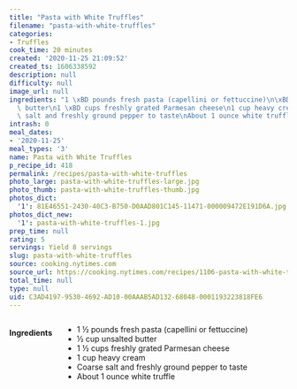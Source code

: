 ```yaml
---
title: "Pasta with White Truffles"
filename: "pasta-with-white-truffles"
categories:
- Truffles
cook_time: 20 minutes
created: '2020-11-25 21:09:52'
created_ts: 1606338592
description: null
difficulty: null
image_url: null
ingredients: "1 \xBD pounds fresh pasta (capellini or fettuccine)\n\xBD cup unsalted\
  \ butter\n1 \xBD cups freshly grated Parmesan cheese\n1 cup heavy cream\nCoarse\
  \ salt and freshly ground pepper to taste\nAbout 1 ounce white truffle"
intrash: 0
meal_dates:
- '2020-11-25'
meal_types: '3'
name: Pasta with White Truffles
p_recipe_id: 418
permalink: /recipes/pasta-with-white-truffles
photo_large: pasta-with-white-truffles-large.jpg
photo_thumb: pasta-with-white-truffles-thumb.jpg
photos_dict:
  '1': 81E46551-2430-40C3-B750-D0AAD801C145-11471-000009472E191D6A.jpg
photos_dict_new:
  '1': pasta-with-white-truffles-1.jpg
prep_time: null
rating: 5
servings: Yield 8 servings
slug: pasta-with-white-truffles
source: cooking.nytimes.com
source_url: https://cooking.nytimes.com/recipes/1106-pasta-with-white-truffles?ds_c=71700000052595478&gclid=CjwKCAiAnvj9BRA4EiwAuUMDf2EDyei4s-c9dQro-qc11KGYQa70KJa2BhnF9yYNv3yUgnss0WyVXBoCUz0QAvD_BwE&gclsrc=aw.ds
total_time: null
type: null
uid: C3AD4197-9530-4692-AD10-00AAAB5AD132-68048-0001193223818FE6
---
```

<div class="large-8 medium-7 columns" id="writeup">	</div><!-- #writeup -->
</div><!-- #row-one -->
<div class="row" id="row-two">	<div class="medium-4 small-5 columns" id="ingredients"><h4>Ingredients</h4><div class="box box-ingredients content"><ul>
<li>1 ½ pounds fresh pasta (capellini or fettuccine)</li>
<li>½ cup unsalted butter</li>
<li>1 ½ cups freshly grated Parmesan cheese</li>
<li>1 cup heavy cream</li>
<li>Coarse salt and freshly ground pepper to taste</li>
<li>About 1 ounce white truffle</li>
</ul>
</div>	</div>	<div class="medium-6 small-7 columns" id="directions">	</div>